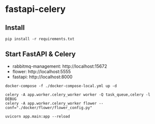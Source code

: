 # fastapi-celery

## Install

```
pip install -r requirements.txt
```

## Start FastAPI & Celery

* rabbitmq-management: http://localhost:15672
* flower: http://localhost:5555
* fastapi: http://localhost:8000

```
docker-compose -f ./docker-compose-local.yml up -d

celery -A app.worker.celery_worker worker -Q task_queue,celery -l DEBUG
celery -A app.worker.celery_worker flower --conf="./docker/flower/flower_config.py"

uvicorn app.main:app --reload
```
